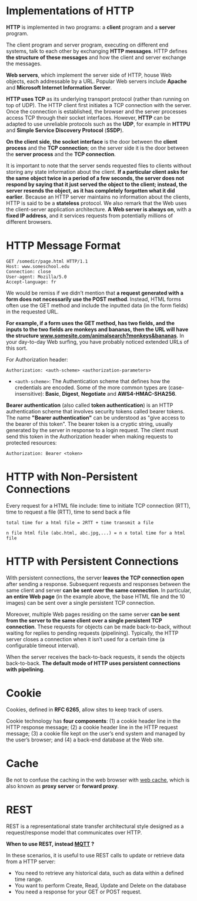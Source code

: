 # Implementations of HTTP
**HTTP** is implemented in two programs: a **client** program and a **server** program.

The client program and server program, executing on different end systems, talk to each other by exchanging **HTTP messages**. HTTP defines **the structure of these messages** and how the client and server exchange the messages.

**Web servers**, which implement the server side of HTTP, house Web objects, each addressable by a URL. Popular Web servers include **Apache** and **Microsoft Internet Information Server**.

**HTTP uses TCP** as its underlying transport protocol (rather than running on top of UDP). The HTTP client first initiates a TCP connection with the server. Once the connection is established, the browser and the server processes access TCP through their socket interfaces. However, **HTTP** can be adapted to use unreliable protocols such as the **UDP**, for example in **HTTPU** and **Simple Service Discovery Protocol** (**SSDP**).

**On the client side**, **the socket interface** is the door between the **client process** and the **TCP connection**; on the server side it is the door between the **server process** and the **TCP connection**.

It is important to note that the server sends requested files to clients without storing any state information about the client. **If a particular client asks for the same object twice in a period of a few seconds, the server does not respond by saying that it just served the object to the client; instead, the server resends the object, as it has completely forgotten what it did earlier**. Because an HTTP server maintains no information about the clients, HTTP is said to be a **stateless** protocol. We also remark that the Web uses the client-server application architecture. **A Web server is always on**, with a **fixed IP address**, and it services requests from potentially millions of different browsers.

# HTTP Message Format

```
GET /somedir/page.html HTTP/1.1
Host: www.someschool.edu
Connection: close
User-agent: Mozilla/5.0
Accept-language: fr
```

We would be remiss if we didn’t mention that **a request generated with a form does not necessarily use the POST method**. Instead, HTML forms often use the GET method and include the inputted data (in the form fields) in the requested URL.

**For example, if a form uses the GET method, has two fields, and the inputs to the two fields are monkeys and bananas, then the URL will have the structure www.somesite.com/animalsearch?monkeys&bananas**. In your day-to-day Web surfing, you have probably noticed extended URLs of this sort.

For Authorization header:
```
Authorization: <auth-scheme> <authorization-parameters>
```
* ``<auth-scheme>``: The Authentication scheme that defines how the credentials are encoded. Some of the more common types are (case-insensitive): **Basic**, **Digest**, **Negotiate** and **AWS4-HMAC-SHA256**.

**Bearer authentication** (also called **token authentication**) is an HTTP authentication scheme that involves security tokens called bearer tokens. The name **"Bearer authentication"** can be understood as "give access to the bearer of this token". The bearer token is a cryptic string, usually generated by the server in response to a login request. The client must send this token in the Authorization header when making requests to protected resources:
```
Authorization: Bearer <token>
```
# HTTP with Non-Persistent Connections

Every request for a HTML file include: time to initiate TCP connection (RTT), time to request a file (RTT), time to send back a file

``total time for a html file = 2RTT + time transmit a file``

``n file html file (abc.html, abc.jpg,...) = n x total time for a html file``

# HTTP with Persistent Connections

With persistent connections, the server **leaves the TCP connection open** after sending a response. Subsequent requests and responses between the same client and server **can be sent over the same connection**. In particular, **an entire Web page** (in the example above, the base HTML file and the 10 images) can be sent over a single persistent TCP connection.

Moreover, multiple Web pages residing on the same server **can be sent from the server to the same client over a single persistent TCP connection**. These requests for objects can be made back-to-back, without waiting for replies to pending requests (pipelining). Typically, the HTTP server closes a connection when it isn’t used for a certain time (a configurable timeout interval). 

When the server receives the back-to-back requests, it sends the objects back-to-back. **The default mode of HTTP uses persistent connections with pipelining**.
# Cookie

Cookies, defined in **RFC 6265**, allow sites to keep track of users.

Cookie technology has **four components**: (1) a cookie header line in the HTTP response message; (2) a cookie header line in the HTTP request message; (3) a cookie file kept on the user’s end system and managed by the user’s browser; and (4) a back-end database at the Web site.

# Cache

Be not to confuse the caching in the web browser with [web cache](https://github.com/TranPhucVinh/Linux-Shell/blob/master/Network%20layer/Proxy.md#forward-proxy), which is also known as **proxy server** or **forward proxy**.
# REST

REST is a representational state transfer architectural style designed as a request/response model that communicates over HTTP. 

**When to use REST, instead [MQTT](../MQTT/) ?**

In these scenarios, it is useful to use REST calls to update or retrieve data from a HTTP server:

* You need to retrieve any historical data, such as data within a defined time range.
* You want to perform Create, Read, Update and Delete on the database
* You need a response for your GET or POST request.
